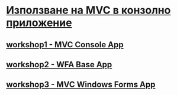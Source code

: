 # [Използване на MVC в конзолно приложение]()
## [workshop1 - MVC Console App](https://github.com/vakovsky/11/tree/main/mvc/workshop/workshop1)
## [workshop2 - WFA Base App](https://github.com/vakovsky/11/tree/main/mvc/workshop/workshop2)
## [workshop3 - MVC Windows Forms App ](https://github.com/vakovsky/11/tree/main/mvc/workshop/workshop3)
